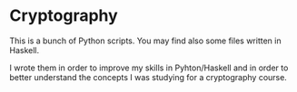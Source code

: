 # Cryptography

This is a bunch of Python scripts. You may find also some files written in Haskell.

I wrote them in order to improve my skills in Pyhton/Haskell and in order to better understand the concepts I was studying for a cryptography course.
